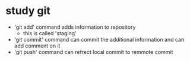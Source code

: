 # study git
- 'git add' command adds information to repository
	- this is called 'staging'
- 'git commit' command can commit the additional information and can add comment on it
- 'git push' command can refrect local commit to remmote commit 
